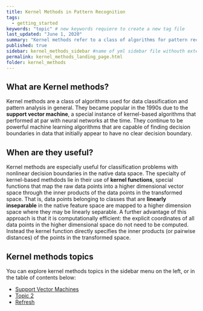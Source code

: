 ```yaml
---
title: Kernel Methods in Pattern Recognition
tags:
  - getting_started
keywords: "topic" # new keywords requiere to create a new tag file
last_updated: "June 1, 2020"
summary: "Kernel methods refer to a class of algorithms for pattern recognition where data points in the native representation space are mapped to higher dimensions using a 'kernel function' without actually computing the coordinates in the higher dimensions."
published: true
sidebar: kernel_methods_sidebar #name of yml sidebar file withouth extension
permalink: kernel_methods_landing_page.html
folder: kernel_methods
---
```


## What are Kernel methods?

Kernel methods are a class of algorithms used for data classification and pattern analysis in general. They became popular in the 1990s due to the **support vector machine**, a special instance of kernel-based algorithms that performed at par with neural networks at the time.
They continue to be powerful machine learning algorithms that are capable of finding decision boundaries in data that initially appear to have no clear decision boundary.

## When are they useful?

Kernel methods are especially useful for classification problems with nonlinear decision boundaries in the native data space. The specialty of kernel-based methdods lie in their use of **kernel functions**, special functions that map the raw data points into a higher dimensional vector space through the inner products of the data points in the transformed space. That is, data points belonging to classes that are **linearly inseparable** in the native feature space are mapped to a higher dimension space where they may be linearly separable. A further advantage of this approach is that it is computationally efficient: the explicit coordinates of all data points in the higher dimensional space do not need to be computed. Instead the kernel function directly specifies the inner products (or pairwise distances) of the points in the transformed space.

## Kernel methods topics

You can explore kernel methods topics in the sidebar menu on the left, or in the table of contents below:

* [Support Vector Machines](support_vector_machines.html)
* [Topic 2](topic_2.html)
* [Refresh](kernel_methods_landing_page.html)
